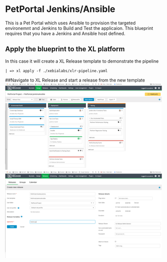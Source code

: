# 
# PetPortal Jenkins/Ansible

This is a Pet Portal which uses Ansible to provision the targeted environemnt and Jenkins to Build and Test the
 applicaion.  This blueprint requires that you have a Jenkins and Ansible host defined.

## Apply the blueprint to the XL platform
In this case it will create a XL Release template to demonstrate the pipeline
```
| => xl apply -f ./xebialabs/xlr-pipeline.yaml  
```
##Navigate to XL Release and start a release from the new template  
![XLReleaseTemplate](images/releaseTemplate.png)  
![StartRelease](images/startRelease.png)

